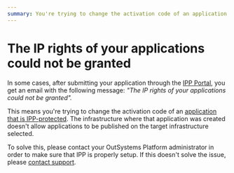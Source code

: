 ```yaml
---
summary: You're trying to change the activation code of an application that is IPP-protected. Contact your OutSystems Platform administrator, or OutSystems support.
---
```


# The IP rights of your applications could not be granted

In some cases, after submitting your application through the [IPP Portal](http://www.outsystems.com/IPP/), you get an email with the following message: *"The IP rights of your applications could not be granted".*

This means you're trying to change the activation code of an [application that is IPP-protected](https://success.outsystems.com/Support/Enterprise_Customers/Licensing/Intellectual_Property_Protection_(IPP)). The infrastructure where that application was created doesn't allow applications to be published on the target infrastructure selected.

To solve this, please contact your OutSystems Platform administrator in order to make sure that IPP is properly setup. If this doesn't solve the issue, please [contact support](https://success.outsystems.com/Support/Enterprise_Customers/OutSystems_Support/01_Contact_OutSystems_technical_support).

